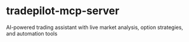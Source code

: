 # tradepilot-mcp-server
AI-powered trading assistant with live market analysis, option strategies, and automation tools
